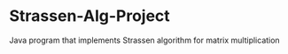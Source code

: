 Strassen-Alg-Project
====================

Java program that implements Strassen algorithm for matrix multiplication
